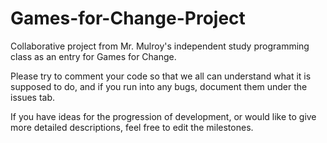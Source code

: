 # Games-for-Change-Project
Collaborative project from Mr. Mulroy's independent study programming class as an entry for Games for Change.

Please try to comment your code so that we all can understand what it is supposed to do, and if you run into any bugs, document them under the issues tab. 

If you have ideas for the progression of development, or would like to give more detailed descriptions, feel free to edit the milestones.
